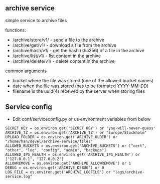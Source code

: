 
archive service
---------------

simple service to archive files

functions:

* /archive/store/v1/   - send a file to the archive
* /archive/get/v1/     - download a file from the archive
* /archive/hash/v1/    - get the hash (sha256) of a file in the archive
* /archive/list/v1/    - list content in the archive
* /archive/delete/v1/  - delete content in the archive

common arguments

* bucket where the file was stored (one of the allowed bucket names)
* date when the file was stored (has to be formated YYYY-MM-DD)
* filename is the uuid(4) received by the server when storing files

Service config
--------------

* Edit conf/serviceconfig.py or us environment variables from below

```
SECRET_KEY = os.environ.get('SECRET_KEY') or 'you-will-never-guess'
ARCHIVE_TZ = os.environ.get('ARCHIVE_TZ') or "Europe/Stockholm"
UPLOAD_FOLDER = os.environ.get('ARCHIVE_ULDIR') or "/home/han/devel/archive-service/files"
ALLOWED_BUCKETS = os.environ.get('ARCHIVE_BUCKETS') or ["cert", "other", "log", "config", "admin", "backups"]
ALLOWED_IPS_HEALTH = os.environ.get('ARCHIVE_IPS_HEALTH') or ["127.0.0.1", "127.0.0.2"]
ALLOWREMOVE = os.environ.get('ARCHIVE_ALLOWREMOVE') or 1
DEBUG = os.environ.get('ARCHIVE_DEBUG') or 0
LOG_FILE = os.environ.get('ARCHIVE_LOGFILE') or "logs/archive-service.log"
```
